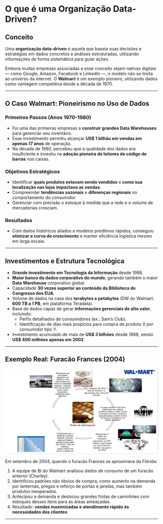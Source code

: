 # O que é uma Organização Data-Driven?

## Conceito

Uma **organização data-driven** é aquela que baseia suas decisões e estratégias em dados concretos e análises estruturadas, utilizando informações de forma sistemática para guiar ações.

Embora muitas empresas associadas a esse conceito sejam nativas digitais — como Google, Amazon, Facebook e LinkedIn —, o modelo não se limita ao universo da internet. O **Walmart** é um exemplo pioneiro, utilizando dados como vantagem competitiva desde a década de 1970.

---

## O Caso Walmart: Pioneirismo no Uso de Dados

### Primeiros Passos (Anos 1970-1980)

- Foi uma das primeiras empresas a **construir grandes Data Warehouses** para gerenciar seu inventário.
- Esse investimento permitiu alcançar **US$ 1 bilhão em vendas em apenas 17 anos** de operação.
- Na década de 1980, percebeu que a qualidade dos dados era insuficiente e investiu na **adoção pioneira de leitores de código de barras** nos caixas.

### Objetivos Estratégicos

- Identificar **quais produtos estavam sendo vendidos** e **como sua localização nas lojas impactava as vendas**.
- Compreender **tendências sazonais** e **diferenças regionais** no comportamento do consumidor.
- Gerenciar com precisão o estoque à medida que a rede e o volume de mercadorias cresciam.

### Resultados

- Com dados históricos aliados a modelos preditivos rápidos, conseguiu **otimizar a curva de crescimento** e manter eficiência logística mesmo em larga escala.

---

## Investimentos e Estrutura Tecnológica

- **Grande investimento em Tecnologia da Informação** desde 1988.
- **Maior banco de dados corporativo do mundo**, gerando também o maior **Data Warehouse** corporativo global.
- Capacidade **30 vezes superior ao conteúdo da Biblioteca do Congresso dos EUA**.
- Volume de dados na casa dos **terabytes e petabytes** (DW do Walmart: **600 TB a 1 PB**, em plataforma Teradata).
- Base de dados capaz de gerar **informações gerenciais de alto valor**, incluindo:
    - Perfis detalhados de consumidores (ex.: Sam’s Club).
    - Identificação de dias mais propícios para compra de produto X por consumidor tipo Y.
- Investimento acumulado de mais de **US$ 3 bilhões** desde 1988, sendo **US$ 400 milhões apenas em 2002**.

---

## Exemplo Real: Furacão Frances (2004)


![Data-Driven](./image/image.png)


Em setembro de 2004, quando o furacão Frances se aproximava da Flórida:

1. A equipe de BI do Walmart analisou dados de consumo de um furacão anterior (Charley).
2. Identificou padrões não óbvios de compra, como aumento na demanda por lanternas, pregos e reforço de portas e janelas, mas também produtos inesperados.
3. Antecipou a demanda e deslocou grandes frotas de caminhões com estoques desses itens para as áreas ameaçadas.
4. Resultado: **vendas maximizadas e atendimento rápido às necessidades dos clientes**.

---
